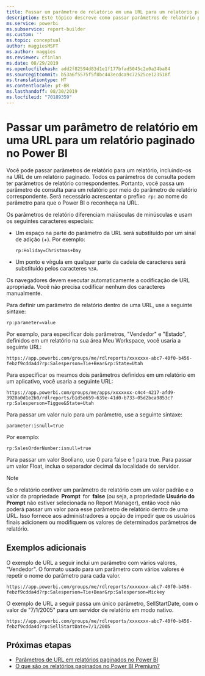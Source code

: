 ```yaml
---
title: Passar um parâmetro de relatório em uma URL para um relatório paginado – Construtor de Relatórios do Power BI
description: Este tópico descreve como passar parâmetros de relatório para um relatório, incluindo-os na URL de um relatório paginado.
ms.service: powerbi
ms.subservice: report-builder
ms.custom: ''
ms.topic: conceptual
author: maggiesMSFT
ms.author: maggies
ms.reviewer: cfinlan
ms.date: 08/29/2019
ms.openlocfilehash: add2f82594d83d1e1f177bfad5045c2e0a34ba84
ms.sourcegitcommit: b53a6f5575f5f8bc443ecdca9c72525ce123518f
ms.translationtype: HT
ms.contentlocale: pt-BR
ms.lasthandoff: 08/30/2019
ms.locfileid: "70189359"
---
```

# <a name="pass-a-report-parameter-in-a-url-for-a-paginated-report-in-power-bi"></a>Passar um parâmetro de relatório em uma URL para um relatório paginado no Power BI 

Você pode passar parâmetros de relatório para um relatório, incluindo-os na URL de um relatório paginado. Todos os parâmetros de consulta podem ter parâmetros de relatório correspondentes. Portanto, você passa um parâmetro de consulta para um relatório por meio do parâmetro de relatório correspondente. Será necessário acrescentar o prefixo  `rp:` ao nome do parâmetro para que o Power BI o reconheça na URL. 

Os parâmetros de relatório diferenciam maiúsculas de minúsculas e usam os seguintes caracteres especiais: 

- Um espaço na parte do parâmetro da URL será substituído por um sinal de adição (+).  Por exemplo: 

    ```rp:Holiday=Christmas+Day```

- Um ponto e vírgula em qualquer parte da cadeia de caracteres será substituído pelos caracteres `%3A`.

Os navegadores devem executar automaticamente a codificação de URL apropriada. Você não precisa codificar nenhum dos caracteres manualmente. 

Para definir um parâmetro de relatório dentro de uma URL, use a seguinte sintaxe: 

```
rp:parameter=value
```

Por exemplo, para especificar dois parâmetros, "Vendedor" e "Estado", definidos em um relatório na sua área Meu Workspace, você usaria a seguinte URL: 

```
https://app.powerbi.com/groups/me/rdlreports/xxxxxxx-abc7-40f0-b456-febzf9cdda4d?rp:Salesperson=Tie+Bear&rp:State=Utah 
```

Para especificar os mesmos dois parâmetros definidos em um relatório em um aplicativo, você usaria a seguinte URL: 

```
https://app.powerbi.com/groups/me/apps/xxxxxxx-c4c4-4217-afd9-3920a0d1e2b0/rdlreports/b1d5e659-639e-41d0-b733-05d2bca9853c?rp:Salesperson=Tiggee&State=Utah 
```

Para passar um valor nulo para um parâmetro, use a seguinte sintaxe: 

```
parameter:isnull=true
```

Por exemplo:

```
rp:SalesOrderNumber:isnull=true
```

Para passar um valor Booliano, use 0 para false e 1 para true. Para passar um valor Float, inclua o separador decimal da localidade do servidor.

> [!NOTE]
> Se o relatório contiver um parâmetro de relatório com um valor padrão e o valor da propriedade  **Prompt**  for  **false** (ou seja, a propriedade **Usuário do Prompt** não estiver selecionada no Report Manager), então você não poderá passar um valor para esse parâmetro de relatório dentro de uma URL. Isso fornece aos administradores a opção de impedir que os usuários finais adicionem ou modifiquem os valores de determinados parâmetros de relatório.

## <a name="additional-examples"></a>Exemplos adicionais 

O exemplo de URL a seguir inclui um parâmetro com vários valores, "Vendedor". O formato usado para um parâmetro com vários valores é repetir o nome do parâmetro para cada valor. 

```
https://app.powerbi.com/groups/me/rdlreports/xxxxxxx-abc7-40f0-b456-febzf9cdda4d?rp:Salesperson=Tie+Bear&rp:Salesperson=Mickey 
```

O exemplo de URL a seguir passa um único parâmetro, SellStartDate, com o valor de "7/1/2005" para um servidor de relatório em modo nativo.

```
https://app.powerbi.com/groups/me/rdlreports/xxxxxxx-abc7-40f0-b456-febzf9cdda4d?rp:SellStartDate=7/1/2005
```

## <a name="next-steps"></a>Próximas etapas

- [Parâmetros de URL em relatórios paginados no Power BI](report-builder-url-parameters.md)
- [O que são os relatórios paginados no Power BI Premium?](paginated-reports-report-builder-power-bi.md)